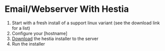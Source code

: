 # Email/Webserver With Hestia

1. Start with a fresh install of a support linux variant (see the download link for a list)
1. Configure your [hostname]
1. [Download](https://www.hestiacp.com) the hestia installer to the server
1. Run the installer